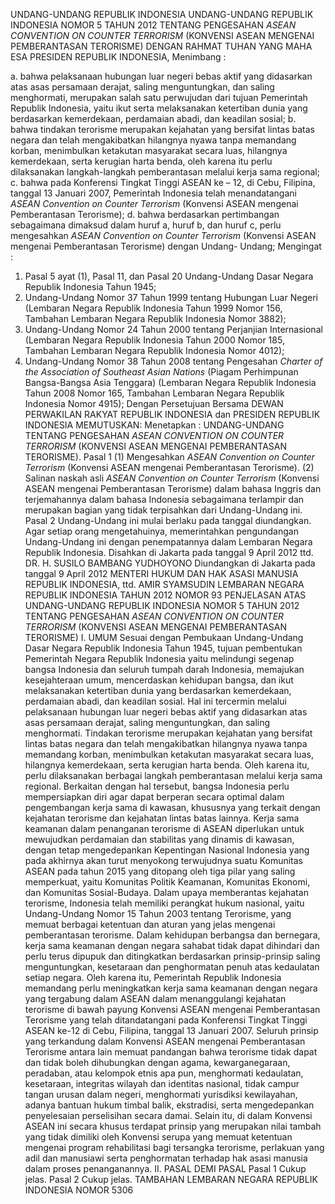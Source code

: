  UNDANG-UNDANG REPUBLIK INDONESIA UNDANG-UNDANG REPUBLIK INDONESIA NOMOR 5 TAHUN 2012 TENTANG PENGESAHAN _ASEAN CONVENTION ON COUNTER TERRORISM_ (KONVENSI ASEAN MENGENAI PEMBERANTASAN TERORISME)
DENGAN RAHMAT TUHAN YANG MAHA ESA PRESIDEN REPUBLIK INDONESIA,
Menimbang :

a. bahwa pelaksanaan hubungan luar negeri bebas aktif yang didasarkan atas asas persamaan derajat, saling menguntungkan, dan saling menghormati, merupakan salah satu perwujudan dari tujuan Pemerintah Republik Indonesia, yaitu ikut serta melaksanakan ketertiban dunia yang berdasarkan kemerdekaan, perdamaian abadi, dan keadilan sosial;
b. bahwa tindakan terorisme merupakan kejahatan yang bersifat lintas batas negara dan telah mengakibatkan hilangnya nyawa tanpa memandang korban, menimbulkan ketakutan masyarakat secara luas, hilangnya kemerdekaan, serta kerugian harta benda, oleh karena itu perlu dilaksanakan langkah-langkah pemberantasan melalui kerja sama regional;
c. bahwa pada Konferensi Tingkat Tinggi ASEAN ke – 12, di Cebu, Filipina, tanggal 13 Januari 2007, Pemerintah Indonesia telah menandatangani _ASEAN Convention on_ _Counter Terrorism_ (Konvensi ASEAN mengenai Pemberantasan Terorisme);
d. bahwa berdasarkan pertimbangan sebagaimana dimaksud dalam huruf a, huruf b, dan huruf c, perlu mengesahkan _ASEAN Convention on Counter Terrorism_ (Konvensi ASEAN mengenai Pemberantasan Terorisme) dengan Undang- Undang;
Mengingat :

1. Pasal 5 ayat (1), Pasal 11, dan Pasal 20 Undang-Undang Dasar Negara Republik Indonesia Tahun 1945;
2. Undang-Undang Nomor 37 Tahun 1999 tentang Hubungan Luar Negeri (Lembaran Negara Republik Indonesia Tahun 1999 Nomor 156, Tambahan Lembaran Negara Republik Indonesia Nomor 3882);
3. Undang-Undang Nomor 24 Tahun 2000 tentang Perjanjian Internasional (Lembaran Negara Republik Indonesia Tahun 2000 Nomor 185, Tambahan Lembaran Negara Republik Indonesia Nomor 4012);
4. Undang-Undang Nomor 38 Tahun 2008 tentang Pengesahan _Charter of the Association of Southeast Asian Nations_ (Piagam Perhimpunan Bangsa-Bangsa Asia Tenggara) (Lembaran Negara Republik Indonesia Tahun 2008 Nomor 165, Tambahan Lembaran Negara Republik Indonesia Nomor 4915); Dengan Persetujuan Bersama DEWAN PERWAKILAN RAKYAT REPUBLIK INDONESIA dan PRESIDEN REPUBLIK INDONESIA
MEMUTUSKAN:
 Menetapkan : UNDANG-UNDANG TENTANG PENGESAHAN _ASEAN_ _CONVENTION ON COUNTER TERRORISM_ (KONVENSI ASEAN MENGENAI PEMBERANTASAN TERORISME).
Pasal 1
(1) Mengesahkan _ASEAN Convention on Counter Terrorism_ (Konvensi ASEAN mengenai Pemberantasan Terorisme).
(2) Salinan naskah asli _ASEAN Convention on Counter Terrorism_ (Konvensi ASEAN mengenai Pemberantasan Terorisme) dalam bahasa Inggris dan terjemahannya dalam bahasa Indonesia sebagaimana terlampir dan merupakan bagian yang tidak terpisahkan dari Undang-Undang ini.
Pasal 2
Undang-Undang ini mulai berlaku pada tanggal diundangkan.
Agar setiap orang mengetahuinya, memerintahkan pengundangan Undang-Undang ini dengan penempatannya dalam Lembaran Negara Republik Indonesia. Disahkan di Jakarta pada tanggal 9 April 2012 ttd. DR. H. SUSILO BAMBANG YUDHOYONO Diundangkan di Jakarta pada tanggal 9 April 2012 MENTERI HUKUM DAN HAK ASASI MANUSIA REPUBLIK INDONESIA, ttd. AMIR SYAMSUDIN LEMBARAN NEGARA REPUBLIK INDONESIA TAHUN 2012 NOMOR 93 PENJELASAN ATAS UNDANG-UNDANG REPUBLIK INDONESIA NOMOR 5 TAHUN 2012 TENTANG PENGESAHAN _ASEAN CONVENTION ON COUNTER TERRORISM_ (KONVENSI ASEAN MENGENAI PEMBERANTASAN TERORISME) I. UMUM Sesuai dengan Pembukaan Undang-Undang Dasar Negara Republik Indonesia Tahun 1945, tujuan pembentukan Pemerintah Negara Republik Indonesia yaitu melindungi segenap bangsa Indonesia dan seluruh tumpah darah Indonesia, memajukan kesejahteraan umum, mencerdaskan kehidupan bangsa, dan ikut melaksanakan ketertiban dunia yang berdasarkan kemerdekaan, perdamaian abadi, dan keadilan sosial. Hal ini tercermin melalui pelaksanaan hubungan luar negeri bebas aktif yang didasarkan atas asas persamaan derajat, saling menguntungkan, dan saling menghormati. Tindakan terorisme merupakan kejahatan yang bersifat lintas batas negara dan telah mengakibatkan hilangnya nyawa tanpa memandang korban, menimbulkan ketakutan masyarakat secara luas, hilangnya kemerdekaan, serta kerugian harta benda. Oleh karena itu, perlu dilaksanakan berbagai langkah pemberantasan melalui kerja sama regional. Berkaitan dengan hal tersebut, bangsa Indonesia perlu mempersiapkan diri agar dapat berperan secara optimal dalam pengembangan kerja sama di kawasan, khususnya yang terkait dengan kejahatan terorisme dan kejahatan lintas batas lainnya. Kerja sama keamanan dalam penanganan terorisme di ASEAN diperlukan untuk mewujudkan perdamaian dan stabilitas yang dinamis di kawasan, dengan tetap mengedepankan Kepentingan Nasional Indonesia yang pada akhirnya akan turut menyokong terwujudnya suatu Komunitas ASEAN pada tahun 2015 yang ditopang oleh tiga pilar yang saling memperkuat, yaitu Komunitas Politik Keamanan, Komunitas Ekonomi, dan Komunitas Sosial-Budaya. Dalam upaya memberantas kejahatan terorisme, Indonesia telah memiliki perangkat hukum nasional, yaitu Undang-Undang Nomor 15 Tahun 2003 tentang Terorisme, yang memuat berbagai ketentuan dan aturan yang jelas mengenai pemberantasan terorisme. Dalam kehidupan berbangsa dan bernegara, kerja sama keamanan dengan negara sahabat tidak dapat dihindari dan perlu terus dipupuk dan ditingkatkan berdasarkan prinsip-prinsip saling menguntungkan, kesetaraan dan penghormatan penuh atas kedaulatan setiap negara. Oleh karena itu, Pemerintah Republik Indonesia memandang perlu meningkatkan kerja sama keamanan dengan negara yang tergabung dalam ASEAN dalam menanggulangi kejahatan terorisme di bawah payung Konvensi ASEAN mengenai Pemberantasan Terorisme yang telah ditandatangani pada Konferensi Tingkat Tinggi ASEAN ke-12 di Cebu, Filipina, tanggal 13 Januari 2007. Seluruh prinsip yang terkandung dalam Konvensi ASEAN mengenai Pemberantasan Terorisme antara lain memuat pandangan bahwa terorisme tidak dapat dan tidak boleh dihubungkan dengan agama, kewarganegaraan, peradaban, atau kelompok etnis apa pun, menghormati kedaulatan, kesetaraan, integritas wilayah dan identitas nasional, tidak campur tangan urusan dalam negeri, menghormati yurisdiksi kewilayahan, adanya bantuan hukum timbal balik, ekstradisi, serta mengedepankan penyelesaian perselisihan secara damai. Selain itu, di dalam Konvensi ASEAN ini secara khusus terdapat prinsip yang merupakan nilai tambah yang tidak dimiliki oleh Konvensi serupa yang memuat ketentuan mengenai program rehabilitasi bagi tersangka terorisme, perlakuan yang adil dan manusiawi serta penghormatan terhadap hak asasi manusia dalam proses penanganannya. II. PASAL DEMI PASAL
Pasal 1
Cukup jelas.
Pasal 2
Cukup jelas. TAMBAHAN LEMBARAN NEGARA REPUBLIK INDONESIA NOMOR 5306